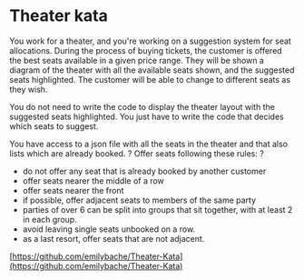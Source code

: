 Theater kata
============

You work for a theater, and you're working on a suggestion system for seat allocations. During the process of buying tickets, the customer is offered the best seats available in a given price range. They will be shown a diagram of the theater with all the available seats shown, and the suggested seats highlighted. The customer will be able to change to different seats as they wish.

You do not need to write the code to display the theater layout with the suggested seats highlighted. You just have to write the code that decides which seats to suggest.

You have access to a json file with all the seats in the theater and that also lists which are already booked. ? 
Offer seats following these rules: ?

* do not offer any seat that is already booked by another customer
* offer seats nearer the middle of a row
* offer seats nearer the front
* if possible, offer adjacent seats to members of the same party
* parties of over 6 can be split into groups that sit together, with at least 2 in each group.
* avoid leaving single seats unbooked on a row.
* as a last resort, offer seats that are not adjacent.


[https://github.com/emilybache/Theater-Kata](https://github.com/emilybache/Theater-Kata)
